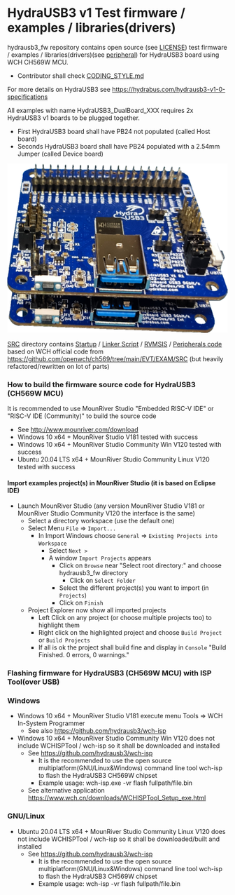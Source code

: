# HydraUSB3 v1 Test firmware / examples / libraries(drivers)
hydrausb3_fw repository contains open source (see [LICENSE](LICENSE)) test firmware / examples / libraries(drivers)(see [peripheral](SRC/Peripheral/)) for HydraUSB3 board using WCH CH569W MCU.
* Contributor shall check [CODING_STYLE.md](CODING_STYLE.md)

For more details on HydraUSB3 see https://hydrabus.com/hydrausb3-v1-0-specifications

All examples with name HydraUSB3_DualBoard_XXX requires 2x HydraUSB3 v1 boards to be plugged together.
* First HydraUSB3 board shall have PB24 not populated (called Host board)
* Seconds HydraUSB3 board shall have PB24 populated with a 2.54mm Jumper (called Device board)

![2xHydraUSB3 plugged together](2xHydraUSB3_Plugged_TopView.png)

[SRC](SRC/) directory contains [Startup](SRC/Startup/) / [Linker Script](SRC/Ld/) / [RVMSIS](SRC/RVMSIS/) / [Peripherals code](SRC/Peripheral/) based on WCH official code from https://github.com/openwch/ch569/tree/main/EVT/EXAM/SRC (but heavily refactored/rewritten on lot of parts)

### How to build the firmware source code for HydraUSB3 (CH569W MCU)
It is recommended to use MounRiver Studio "Embedded RISC-V IDE" or "RISC-V IDE (Community)" to build the source code 
* See http://www.mounriver.com/download
* Windows 10 x64 + MounRiver Studio V181 tested with success
* Windows 10 x64 + MounRiver Studio Community Win V120 tested with success
* Ubuntu 20.04 LTS x64 + MounRiver Studio Community Linux V120 tested with success

#### Import examples project(s) in MounRiver Studio (it is based on Eclipse IDE)
* Launch MounRiver Studio (any version MounRiver Studio V181 or MounRiver Studio Community V120 the interface is the same)
  * Select a directory workspace (use the default one)
  * Select Menu `File` => `Import...`
    * In Import Windows choose `General` => `Existing Projects into Workspace`
      * Select `Next >`
      * A window `Import Projects` appears
        * Click on  `Browse` near "Select root directory:" and choose hydrausb3_fw directory
          * Click on `Select Folder`
        * Select the different project(s) you want to import (in `Projects`)
        * Click on `Finish`
  * Project Explorer now show all imported projects
    * Left Click on any project (or choose multiple projects too) to highlight them
    * Right click on the highlighted project and choose `Build Project` or `Build Projects`
    * If all is ok the project shall build fine and display in `Console` "Build Finished. 0 errors, 0 warnings."

### Flashing firmware for HydraUSB3 (CH569W MCU) with ISP Tool(over USB)
### Windows
* Windows 10 x64 + MounRiver Studio V181 execute menu Tools => WCH In-System Programmer
  * See also https://github.com/hydrausb3/wch-isp
* Windows 10 x64 + MounRiver Studio Community Win V120 does not include WCHISPTool / wch-isp so it shall be downloaded and installed
  * See https://github.com/hydrausb3/wch-isp
     * It is the recommended to use the open source multiplatform(GNU/Linux&Windows) command line tool wch-isp to flash the HydraUSB3 CH569W chipset
  	 * Example usage: wch-isp.exe -vr flash fullpath/file.bin
  * See alternative application https://www.wch.cn/downloads/WCHISPTool_Setup_exe.html

### GNU/Linux
* Ubuntu 20.04 LTS x64 + MounRiver Studio Community Linux V120 does not include WCHISPTool / wch-isp so it shall be downloaded/built and installed
  * See https://github.com/hydrausb3/wch-isp
     * It is the recommended to use the open source multiplatform(GNU/Linux&Windows) command line tool wch-isp to flash the HydraUSB3 CH569W chipset
  	 * Example usage: wch-isp -vr flash fullpath/file.bin
